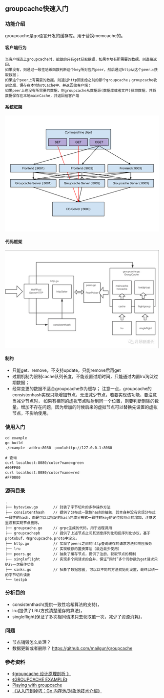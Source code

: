 ## groupcache快速入门

### 功能介绍
groupcache是go语言开发的缓存库。用于替换memcache的。
#### 客户端行为
```text
当客户端连上groupcache时，能做的只有get获取数据，如果本地有所需要的数据，则直接返回，
如果没有，则通过一致性哈希函数判断这个key所对应的peer，然后通过http从这个peer上获取数据；
如果这个peer上有需要的数据，则通过http回复给之前的那个groupcache；groupcache收到之后，保存在本地hotCache中，并返回给客户端；
如果peer上也没有所需要的数据，则groupcache从数据源(数据库或者文件)获取数据，并将数据保存在本地mainCache，并返回给客户端
```

#### 系统框架
![](./2.png)


#### 代码框架
![](./1.png)


####  制约
+ 只能get、remove，不支持update，只能remove后再get
+ 过期机制为限制cache队列长度，不能设置过期时间，只能通过内置lru淘汰过期数据；
+  经常变更的数据不适合groupcache作为缓存；
注意一点，groupcache的consistenhash实现只能增加节点，无法减少节点，若要实现该功能，要注意当减少节点时，
如果有相同的虚拟节点映射到同一个位置，则要判断删除的数量。增加不存在问题，因为增加的时候后来的虚拟节点可以替换先设置的虚拟节点，不影响使用。

### 使用入门
```shell
cd example
go build
./example -addr=:8080 -pool=http://127.0.0.1:8080 

# 查询
curl localhost:8080/color?name=green
#00FF00
curl localhost:8080/color?name=red
#FF0000

```

### 源码目录
 ```shell script
.
├── byteview.go       // 封装了字节切片的多种操作方法
├── consistenthash    // 提供了分布式一致性hash的抽象，其本身并没有实现分布式一致性的hash，而是可以以指定的hash完成分布式一致性的key的定位和节点的增加，注意这里没有实现节点删除。
├── groupcache.go     // grpc生成的代码，用于远程调用
├── groupcachepb      // 提供了上述节点之间其消息序列化和反序列化协议，基于protobuf，在groupcache.proto中定义。
├── http.go           // 实现了peers之间的http查询缓存的请求方法和响应服务
├── lru               // 实现缓存的置换算法（最近最少使用）
├── peers.go          // 抽象了缓存节点，提供了注册、获取节点的机制
├── singleflight      // 实现多个同请求的合并，保证“同时”多个同参数的get请求只执行一次操作功能
├── sinks.go          // 抽象了数据容器, 可以以不同的方法初始化设置，最终以统一的字节切片读出
└── testpb

```

### 分析目的
+ consistenthash(提供一致性哈希算法的支持)，
+ lru(提供了LRU方式清楚缓存的算法)，
+ singleflight(保证了多次相同请求只去获取值一次，减少了资源消耗)，

### 问题
+ 节点销毁怎么处理？
+ 数据更新或者删除？
    https://github.com/mailgun/groupcache


### 参考资料
+ [《groupcache 设计原理剖析 》](https://www.dazhuanlan.com/2019/12/11/5df07fcb62cae/?__cf_chl_jschl_tk__=e5a47b230d1b9d89eb3887cab036b09f2e3ea621-1590370196-0-AYcPFk14NmbUvag0bCwvLEwPGpXssbJuZhDvEpan7iZiKQi123FXqUvH-LsRSQaov7ybpQtzh-615A-1ZEDC54TuWv_6ZTwsr3zoEwubtJbUbw2J8PTOnzfviGoQB4UWA9Y1ZVzP5QLQ2BCSNlSYxDlegJsosJAV1xJQf06FNkbXPBEAh0SCE29OAzUhpZx1qOKfiUjkI1NNltnexAUoGKVMymm9ocKiWwcq4y_CnUX3xNGz6wyOTmUjQ0RrS1qcQDN8Z-0Jrzn9z1VbzCbEc8R-bdwdkzo7hqaHZ3goA0AQMpxVWxzRjbsy4YIf7vHWEg)
+ [《GROUPCACHE EXAMPLE》](https://sconedocs.github.io/groupcacheUseCase/)
+ [Playing with groupcache](https://capotej.com/blog/2013/07/28/playing-with-groupcache/)
+ [《从入门到掉坑：Go 内存池/对象池技术介绍》](https://cloud.tencent.com/developer/article/1638446)
